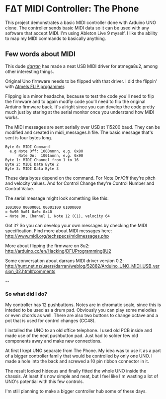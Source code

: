# FΔT MIDI Controller: The Phone 
This project demonstrates a basic MIDI controller done with Arduino UNO clone. The controller sends basic MIDI data so it can be used with any software that accept MIDI. I'm using Ableton Live 9 myself. I like the ability to map my MIDI commands to basically anything.

## Few words about MIDI

This dude [*darran*](http://hunt.net.nz/users/darran/weblog/5b7f8/Arduino_UNO_USB_MIDI_firmware.html) has made a neat USB MIDI driver for atmega8u2, among other interesting things.  

Original Uno firmware needs to be flipped with that driver. I did the flippin' with [Atmels FLIP progammer](http://www.atmel.com/tools/flip.aspx?tab=overview).

Flipping is a minor headache, because to test the code you'll need to flip the firmware and to again modfiy code you'll need to flip the original Arduino firmware back. It's alright since you can develop the code pretty much just by staring at the serial monitor once you understand how MIDI works.

The MIDI messages are sent serially over USB at 115200 baud. They can be modified and created in midi_messages.h file. The basic message that's sent is four bytes long.

```
Byte 0: MIDI Command
  e.g Note Off: 1000nnnn, e.g. 0x80
      Note On:  1001nnnn, e.g. 0x90
Byte 1: MIDI Channel from 1 to 16
Byte 2: MIDI Data Byte 2
Byte 3: MIDI Data Byte 3
```

These data bytes depend on the command. For Note On/Off they're pitch and velocity values.
And for Control Change they're Control Number and Control Value.

The serial message might look something like this:
```
1001000 00000001 00001100 01000000 
= 0x90 0x01 0x0c 0x40
= Note On, Channel 1, Note 12 (C1), velocity 64
```

Got it? So you can develop your own messages by checking the MIDI specification.
Find more about MIDI messages here: http://www.midi.org/techspecs/midimessages.php

More about flipping the firmware on 8u2: http://arduino.cc/en/Hacking/DFUProgramming8U2

Some conversation about darrans MIDI driver version 0.2: http://hunt.net.nz/users/darran/weblog/52882/Arduino_UNO_MIDI_USB_version_02.html#comments

--
### So what did I do?

My controller has 12 pushbuttons. Notes are in chromatic scale, since 
this is inteded to be used as a drum pad. Obviously you can play some melodies
or even chords as well. There are also two buttons to change octave and a pot 
that is used for control changes (CC48).

I installed the UNO to an old office telephone. I used old PCB inside and made use of
the neat pushbutton pad. Just had to solder few old components away and make new connections.

At first I kept UNO separate from The Phone. My idea was to use it as a part of a bigger
controller family that would be controlled by only one UNO. I made a hole into the back 
and screwed a 10 pin ribbon connector in it. 

The result looked hideous and finally fitted the whole UNO inside the chassis. At least it's
now simple and neat, but I feel like I'm wasting a lot of UNO's potential with this few controls. 

I'm still planning to make a bigger controller hub some of these days.
